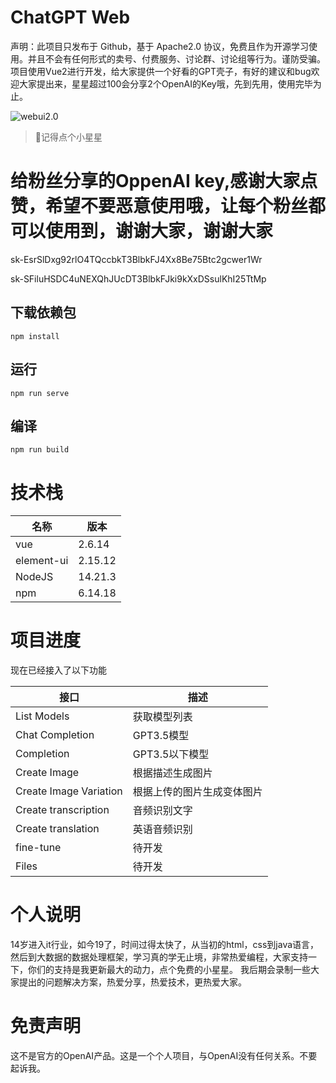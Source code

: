 # ChatGPT Web
声明：此项目只发布于 Github，基于 Apache2.0 协议，免费且作为开源学习使用。并且不会有任何形式的卖号、付费服务、讨论群、讨论组等行为。谨防受骗。
项目使用Vue2进行开发，给大家提供一个好看的GPT壳子，有好的建议和bug欢迎大家提出来，星星超过100会分享2个OpenAI的Key哦，先到先用，使用完毕为止。

![webui2.0](https://img1.imgtp.com/2023/03/14/oEmwYZxn.jpeg)

> 🤭记得点个小星星

# 给粉丝分享的OppenAI key,感谢大家点赞，希望不要恶意使用哦，让每个粉丝都可以使用到，谢谢大家，谢谢大家

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

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


## 下载依赖包
```
npm install
```

## 运行
```
npm run serve
```

## 编译
```
npm run build
```

# 技术栈

|  名称   | 版本  |
|  ----  | ----  |
| vue  | 2.6.14 |
| element-ui  | 2.15.12 |
| NodeJS  | 14.21.3 |
| npm  | 6.14.18 |

# 项目进度
现在已经接入了以下功能

|  接口   | 描述  |
|  ----  | ----  |
| List Models  | 获取模型列表 |
| Chat Completion  | GPT3.5模型 |
| Completion  | GPT3.5以下模型 |
| Create Image  | 根据描述生成图片 |
| Create Image Variation  | 根据上传的图片生成变体图片 |
| Create transcription  | 音频识别文字 |
| Create translation    | 英语音频识别 |
| fine-tune    | 待开发 |
| Files    | 待开发 |


# 个人说明
14岁进入it行业，如今19了，时间过得太快了，从当初的html，css到java语言，然后到大数据的数据处理框架，学习真的学无止境，非常热爱编程，大家支持一下，你们的支持是我更新最大的动力，点个免费的小星星。
我后期会录制一些大家提出的问题解决方案，热爱分享，热爱技术，更热爱大家。


# 免责声明
这不是官方的OpenAI产品。这是一个个人项目，与OpenAI没有任何关系。不要起诉我。